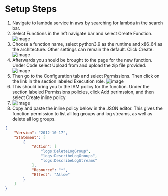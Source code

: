 # Setup Steps

1. Navigate to lambda service in aws by searching for lambda in the search bar.
2. Select Functions in the left navigate bar and select Create Function.
![image](https://user-images.githubusercontent.com/46607985/180625874-5b139982-394c-42e6-9d6a-67ed4aed9a02.png)
4. Choose a function name, select python3.9 as the runtime and x86_64 as the architecture. Other settings can remain the default. Click Create.
![image](https://user-images.githubusercontent.com/46607985/180625913-4570866a-e79b-47a5-a9f1-37e691046a30.png)
6. Afterwards you should be brought to the page for the new function. Under Code select Upload from and upload the zip file provided.
![image](https://user-images.githubusercontent.com/46607985/180625928-a9f34c96-cb1f-4b56-a5da-df5c3f5efc13.png)
8. Then go to the Configuration tab and select Permissions. Then click on the link in the section labeled Execution role.
![image](https://user-images.githubusercontent.com/46607985/180625940-b6628c2b-dd87-42d4-a024-c669b5ef5251.png)
10. This should bring you to the IAM policy for the function. Under the section labeled Permissions policies, click Add perimssion, and then select Create inline policy
11. ![image](https://user-images.githubusercontent.com/46607985/180625951-c3382e11-adc6-4918-bd6b-820464f92821.png)
12. Copy and paste the inline policy below in the JSON editor. This gives the function permission to list all log groups and log streams, as well as delete all log groups.

```json
{
    "Version": "2012-10-17",
    "Statement": [
        {
            "Action": [
                "logs:DeleteLogGroup",
                "logs:DescribeLogGroups",
                "logs:DescribeLogStreams"
            ],
            "Resource": "*",
            "Effect": "Allow"
        }
    ]
}
```
